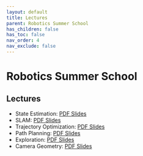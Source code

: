 ```yaml
---
layout: default
title: Lectures
parent: Robotics Summer School
has_children: false
has_toc: false
nav_order: 4
nav_exclude: false
---
```


# Robotics Summer School

## Lectures

- State Estimation: [PDF Slides](https://drive.google.com/file/d/1IrSWQBC1u-lWQHM1yI87U4subOksVUzn/view?usp=sharing)
- SLAM: [PDF Slides](https://drive.google.com/file/d/1YJPcdhAx83Oa9JdryjhY-R8GAXUKFcfh/view?usp=sharing)
- Trajectory Optimization: [PDF Slides](#)
- Path Planning: [PDF Slides](#)
- Exploration: [PDF Slides](#)
- Camera Geometry: [PDF Slides](#)
